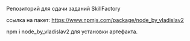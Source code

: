 Репозиторий для сдачи заданий SkillFactory

ссылка на пакет: https://www.npmjs.com/package/node_by_vladislav2

npm i node_by_vladislav2 для установки артефакта.
